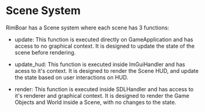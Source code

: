 # Scene System

RimBoar has a Scene system where each scene has 3 functions:

* update: This function is executed directly on GameApplication and has access to no graphical context. It is designed to update the state of the scene before rendering.

* update_hud: This function is executed inside ImGuiHandler and has acess to it's context. It is designed to render the Scene HUD, and update the state based on user interactions on HUD.

* render: This function is executed inside SDLHandler and has access to it's renderer and graphical context. It is designed to render the Game Objects and World inside a Scene, with no changes to the state. 


